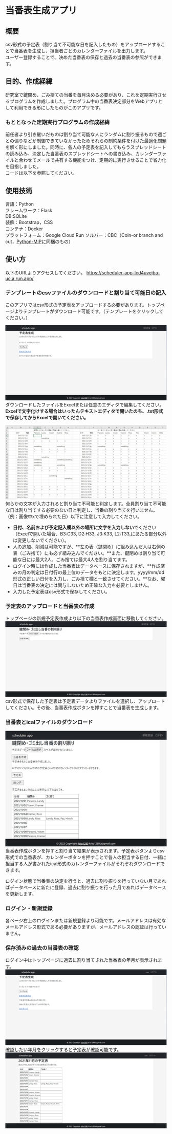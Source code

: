 # 当番表生成アプリ

## 概要
csv形式の予定表（割り当て不可能な日を記入したもの）をアップロードすることで当番表を生成し、担当者ごとのカレンダーファイルを出力します。  
ユーザー登録することで、決めた当番表の保存と過去の当番表の参照ができます。

## 目的、作成経緯
研究室で鍵閉め、ごみ捨ての当番を毎月決める必要があり、これを定期実行させるプログラムを作成しました。プログラム中の当番表決定部分をWebアプリとして利用できる形にしたものがこのアプリです。  

### もととなった定期実行プログラムの作成経緯
前任者より引き継いだものは割り当て可能な人にランダムに割り振るもので週ごとの偏りなどが制御できていなかったためそれらの制約条件を付けた最適化問題を解く形にしました。同時に、各人の予定表を記入してもらうスプレッドシートの読み込み、決定した当番表のスプレッドシートへの書き込み、カレンダーファイルと合わせてメールで共有する機能をつけ、定期的に実行させることで省力化を目指しました。  
コードは以下を参照してください。


## 使用技術
言語：Python  
フレームワーク：Flask   
DB:SQLite  
装飾：Bootstrap，CSS  
コンテナ：Docker  
プラットフォーム：Google Cloud Run 
ソルバー：CBC（Coin-or branch and cut，[Python-MIP](https://www.python-mip.com/)に同梱のもの）　　

## 使い方
以下のURLよりアクセスしてください。
https://scheduler-app-lcd4uvejba-uc.a.run.app/

### テンプレートのcsvファイルのダウンロードと割り当て可能日の記入
このアプリではcsv形式の予定表をアップロードする必要があります。トップページよりテンプレートがダウンロード可能です。（テンプレートをクリックしてください。）

![トップページ](./images_for_readme/index.jpg)
ダウンロードしたファイルをExcelまたは任意のエディタで編集してください。  
**Excelで文字化けする場合はいったんテキストエディタで開いたのち、.txt形式で保存してからExcelで開いてください。**

![edditing_template_file](./images_for_readme/edditing_template.jpg)
何らかの文字が入力されると割り当て不可能と判定します。全員割り当て不可能な日は割り当てする必要のない日と判定し、当番の割り当てを行いません。（例：画像中xで埋められた日）以下に注意して入力してください。

* **日付、名前および予定記入欄以外の場所に文字を入力しない**でください（Excelで開いた場合、B3:C33, D2:H33, J3:K33, L2:T33,にあたる部分以外は変更しないでください）。
* 人の追加、削減は可能ですが、**左の表（鍵閉め）に組み込んだ人は右側の表（ごみ捨て）にも必ず組み込んでください。**また、鍵閉めは割り当て可能な日には最大2人、ごみ捨ては最大4人を割り当てます。  
* ログイン時には作成した当番表はデータベースに保存されますが、**作成済みの月の判定は日付行の最上位のデータをもとに決定します。yyyy/mm/dd形式の正しい日付を入力し、ごみ捨て欄と一致させてください。**なお、曜日は当番表の決定には関与しないため正確な入力を必要としません。
* 入力した予定表はcsv形式で保存してください。  


### 予定表のアップロードと当番表の作成
トップページの新規予定表作成より以下の当番表作成画面に移動してください。
![schedule_decision_before_assignment](./images_for_readme/sd_before_assign.jpg)
csv形式で保存した予定表は予定表データよりファイルを選択し、アップロードしてください。その後、当番表作成ボタンを押すことで当番表を生成します。

### 当番表とicalファイルのダウンロード
![schedule_decision_after_assignmentment](./images_for_readme/sd_after_assignment.jpg)
当番表作成ボタンを押すと割り当て結果が表示されます。予定表ボタンよりcsv形式での当番表が、カレンダーボタンを押すことで各人の担当する日付、一緒に担当する人が書かれたical形式のカレンダーファイルがそれぞれダウンロードできます。

ログイン状態で当番表の決定を行うと、過去に割り振りを行っていない月であればデータベースに新たに登録、過去に割り振りを行った月であればデータベースを更新します。

### ログイン・新規登録
各ページ右上のログインまたは新規登録より可能です。メールアドレスは有効なメールアドレス形式である必要がありますが、メールアドレスの認証は行っていません。

### 保存済みの過去の当番表の確認
ログイン中はトップページに過去に割り当てされた当番表の年月が表示されます。   
![トップページ](./images_for_readme/index_login.jpg)
確認したい年月をクリックすると予定表が確認可能です。  
![old_schedule](./images_for_readme/old_schedule.jpg)

